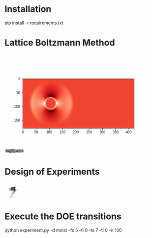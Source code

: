 # Installation

pip install -r requirements.txt

# Lattice Boltzmann Method

![](./video.gif)

# Design of Experiments

![](./7to5.gif)

# Execute the DOE transitions

python experiment.py -d mnist -fs 5 -fi 0 -ts 7 -ti 0 -n 100
